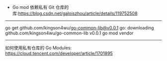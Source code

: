 + Go mod 依赖私有 Git 仓库的库:<https://blog.csdn.net/galoiszhou/article/details/119752508>

---

go get github.com/kingson4wu/go-common-lib@v0.0.1
go: downloading github.com/kingson4wu/go-common-lib v0.0.1
go mod vendor 

---

如何使用私有仓库的 Go Modules:
https://cloud.tencent.com/developer/article/1701895